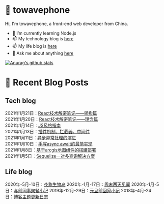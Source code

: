 # :ramen: towavephone
Hi, I'm towavephone, a front-end web developer from China.

- 🌱 I’m currently learning Node.js
- 📫 My technology blog is [here](https://blog.towavephone.com/)
- 📫 My life blog is [here](https://www.towavephone.com/)
- 💬 Ask me about anything [here](https://github.com/towavephone/towavephone/issues)

[![Anurag's github stats](https://github-readme-stats-sarisia.vercel.app/api?username=towavephone&count_private=true&show_icons=true&bg_color=30,e55d87,5fc3e4&title_color=ffffff&icon_color=ffffff&text_color=ffffff)](https://github.com/anuraghazra/github-readme-stats)

# :memo: Recent Blog Posts

## Tech blog
<!-- tech blog start -->
2021年1月21日：[React技术解密笔记——架构篇](https://blog.towavephone.com/react-technology-notes-framework/)  
2021年1月20日：[React技术解密笔记——理念篇](https://blog.towavephone.com/react-technology-notes-idea/)  
2021年1月14日：[JS风格指南](https://blog.towavephone.com/clean-code-js/)  
2021年1月13日：[插件机制、拦截器、中间件](https://blog.towavephone.com/plug-interceptor-middleware/)  
2021年1月11日：[异步异常处理的演进](https://blog.towavephone.com/async-exception-throw-evolution/)  
2021年1月10日：[手写async await的最简实现](https://blog.towavephone.com/async-await-simplest-implementation/)  
2021年1月8日：[基于arcgis地图组件的搭建部署](https://blog.towavephone.com/arcgis-map-component-build-deploy/)  
2021年1月5日：[Sequelize一对多查询解决方案](https://blog.towavephone.com/sequelize-one-to-many-find-solution/)  
<!-- tech blog end -->

## Life blog
<!-- life blog start -->
2020年-5月-10日：[夜跑生物岛](http://www.towavephone.com/2020/05/11/%E5%A4%9C%E8%B7%91%E7%94%9F%E7%89%A9%E5%B2%9B/index/)
2020年-1月-17日：[周末两天见闻](http://www.towavephone.com/2020/01/18/%E5%91%A8%E6%9C%AB%E4%B8%A4%E5%A4%A9%E8%A7%81%E9%97%BB/index/)
2020年-1月-5日：[与前同事聚餐小记](http://www.towavephone.com/2020/01/05/%E4%B8%8E%E5%89%8D%E5%90%8C%E4%BA%8B%E8%81%9A%E9%A4%90%E5%B0%8F%E8%AE%B0/index/)
2019年-12月-29日：[元旦前回家小记](http://www.towavephone.com/2019/12/30/%E5%85%83%E6%97%A6%E5%89%8D%E5%9B%9E%E5%AE%B6%E5%B0%8F%E8%AE%B0/index/)
2018年-4月-24日：[博客主题更新日志](http://www.towavephone.com/2018/04/24/update/)
<!-- life blog end -->

